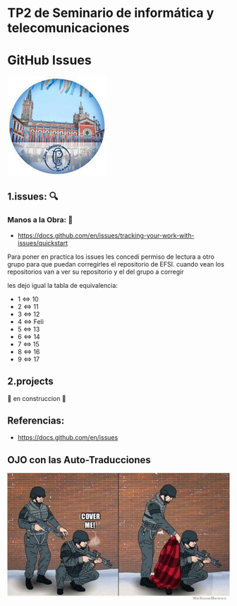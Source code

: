 # TP2 de Seminario de informática y telecomunicaciones
# GitHub Issues

![pio Logo](logopio.jpg)

## 1.issues: :mag:

### Manos a la Obra: :construction_worker:
* https://docs.github.com/en/issues/tracking-your-work-with-issues/quickstart

Para poner en practica los issues les concedi permiso de lectura a otro grupo para que puedan corregirles el repositorio de EFSI.
cuando vean los repositorios van a ver su repositorio y el del grupo a corregir

les dejo igual la tabla de equivalencia:

- 1 <=>	10
- 2	<=> 11
- 3	<=> 12
- 4	<=> Feli
- 5	<=> 13
- 6	<=> 14
- 7	<=> 15
- 8	<=> 16
- 9	<=> 17

## 2.projects

:construction_worker: en construccion :construction_worker:

## Referencias:

* https://docs.github.com/en/issues

## OJO con las Auto-Traducciones

![meme](ojotranslate.jpeg)


